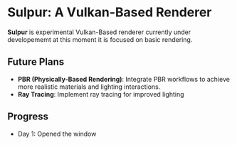 # Sulpur: A Vulkan-Based Renderer

**Sulpur** is experimental Vulkan-Based renderer currently under developememt at this moment it is focused on basic rendering.

## Future Plans
- **PBR (Physically-Based Rendering)**: Integrate PBR workflows to achieve more realistic materials and lighting interactions.
- **Ray Tracing**: Implement ray tracing for improved lighting

## Progress
- Day 1: Opened the window